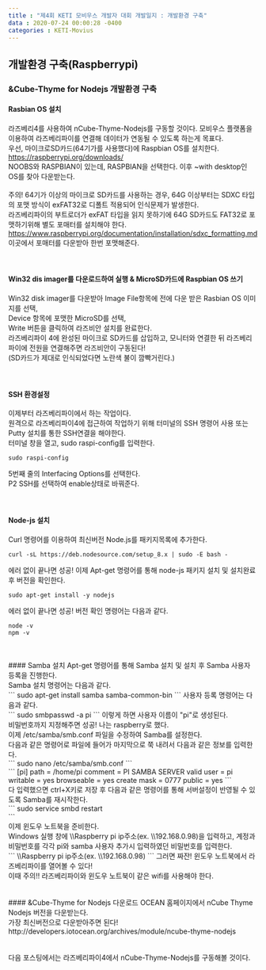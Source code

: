 ```yaml
---
title : "제4회 KETI 모비우스 개발자 대회 개발일지 : 개발환경 구축"
data : 2020-07-24 00:00:28 -0400
categories : KETI-Movius
---
```


## 개발환경 구축(Raspberrypi)
### &Cube-Thyme for Nodejs 개발환경 구축
#### Rasbian OS 설치
라즈베리4를 사용하여 nCube-Thyme-Nodejs를 구동할 것이다. 모비우스 플랫폼을 이용하여 라즈베리파이를 연결해 데이터가 연동될 수 있도록 하는게 목표다.<br>
우선, 마이크로SD카드(64기가를 사용했다)에 Raspbian OS를 설치한다. <br>
https://raspberrypi.org/downloads/<br>
NOOBS와 RASPBIAN이 있는데, RASPBIAN을 선택한다. 이후 ~with desktop인 OS를 찾아 다운받는다.<br>
<br>
주의! 64기가 이상의 마이크로 SD카드를 사용하는 경우, 64G 이상부터는 SDXC 타입의 포맷 방식이 exFAT32로 디폴트 적용되어 인식문제가 발생한다.<br>
라즈베리파이의 부트로더가 exFAT 타입을 읽지 못하기에 64G SD카드도 FAT32로 포맷하기위해 별도 포매터를 설치해야 한다.<br>
https://www.raspberrypi.org/documentation/installation/sdxc_formatting.md 이곳에서 포매터를 다운받아 한번 포맷해준다.<br>
<br>
<br>
#### Win32 dis imager를 다운로드하여 실행 & MicroSD카드에 Raspbian OS 쓰기
Win32 disk imager를 다운받아 Image File항목에 전에 다운 받은 Rasbian OS 이미지를 선택,<br>
Device 항목에 포맷한 MicroSD를 선택,<br>
Write 버튼을 클릭하여 라즈비안 설치를 완료한다. <br>
라즈베리파이 4에 완성된 마이크로 SD카드를 삽입하고, 모니터와 연결한 뒤 라즈베리파이에 전원을 연결해주면 라즈비안이 구동된다!<br>
(SD카드가 제대로 인식되었다면 노란색 불이 깜빡거린다.)<br>
<br>
<br>
#### SSH 환경설정
이제부터 라즈베리파이에서 하는 작업이다.<br>
원격으로 라즈베리파이4에 접근하여 작업하기 위해 터미널의 SSH 명령어 사용 또는 Putty 설치를 통한 SSH연결을 해야한다.<br>
터미널 창을 열고, sudo raspi-config를 입력한다.<br>
```
sudo raspi-config
```
5번째 줄의 Interfacing Options를 선택한다.<br>
P2 SSH를 선택하여 enable상태로 바꿔준다.<br>
<br>
<br>
#### Node-js 설치
Curl 명령어를 이용하여 최신버전 Node.js를 패키지목록에 추가한다.<br>
```
curl -sL https://deb.nodesource.com/setup_8.x | sudo -E bash - 
```
에러 없이 끝나면 성공! 이제 Apt-get 명령어를 통해 node-js 패키지 설치 및 설치완료 후 버전을 확인한다.<br>
```
sudo apt-get install -y nodejs
```
에러 없이 끝나면 성공! 버전 확인 명령어는 다음과 같다.<br>
```
node -v
npm -v
```
<br>
<br>
#### Samba 설치
Apt-get 명령어를 통해 Samba 설치 및 설치 후 Samba 사용자 등록을 진행한다.<br>
Samba 설치 명령어는 다음과 같다.<br>
```
sudo apt-get install samba samba-common-bin
```
사용자 등록 명령어는 다음과 같다.<br>
```
sudo smbpasswd -a pi
```
이렇게 하면 사용자 이름이 "pi"로 생성된다.<br>
비밀번호까지 지정해주면 성공! 나는 raspberry로 했다.<br>
이제 /etc/samba/smb.conf 파일을 수정하여 Samba를 설정한다.<br>
다음과 같은 명령어로 파일에 들어가 마지막으로 쭉 내려서 다음과 같은 정보를 입력한다.<br>
```
sudo nano /etc/samba/smb.conf
```
<br>
```
[pi]
path = /home/pi
comment = PI SAMBA SERVER
valid user = pi
writable = yes
browseable = yes
create mask = 0777
public = yes
```
<br>
다 입력했으면 ctrl+X키로 저장 후 다음과 같은 명령어를 통해 서버설정이 반영될 수 있도록 Samba를 재시작한다.<br>
```
sudo service smbd restart<br>
```
<br>
이제 윈도우 노트북을 준비한다.<br>
Windows 실행 창에 \\Raspberry pi ip주소(ex. \\192.168.0.98)을 입력하고, 계정과 비밀번호를 각각 pi와 samba 사용자 추가시 입력하였던 비밀번호를 입력한다.<br>
```
\\Raspberry pi ip주소(ex. \\192.168.0.98)
```
그러면 짜잔! 윈도우 노트북에서 라즈베리파이를 열어볼 수 있다!<br>
이때 주의!! 라즈베리파이와 윈도우 노트북이 같은 wifi를 사용해야 한다.<br>
<br>
<br>
#### &Cube-Thyme for Nodejs 다운로드
OCEAN 홈페이지에서 nCube Thyme Nodejs 버전을 다운받는다.<br>
가장 최신버전으로 다운받아주면 된다! <br>
http://developers.iotocean.org/archives/module/ncube-thyme-nodejs<br>
<br>
<br>
다음 포스팅에서는 라즈베리파이4에서 nCube-Thyme-Nodejs를 구동해볼 것이다.
